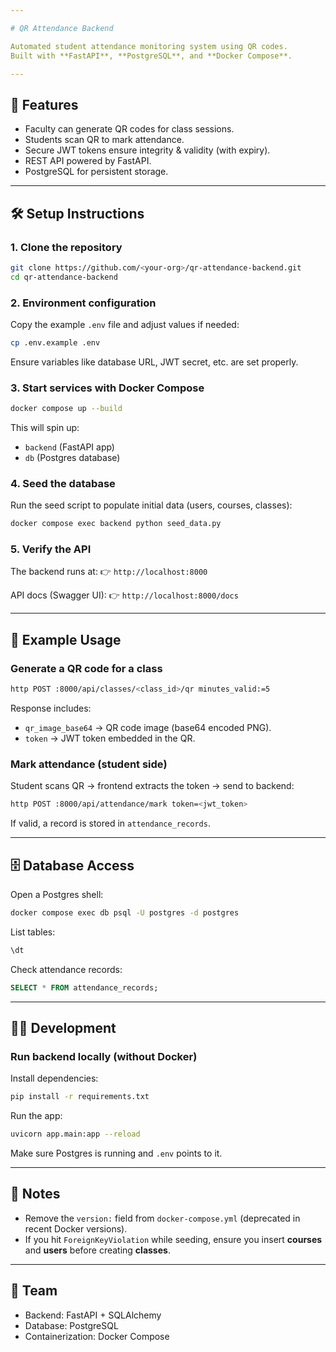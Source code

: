```yaml
---

# QR Attendance Backend

Automated student attendance monitoring system using QR codes.  
Built with **FastAPI**, **PostgreSQL**, and **Docker Compose**.

---
```


## 🚀 Features
- Faculty can generate QR codes for class sessions.
- Students scan QR to mark attendance.
- Secure JWT tokens ensure integrity & validity (with expiry).
- REST API powered by FastAPI.
- PostgreSQL for persistent storage.

---

## 🛠️ Setup Instructions

### 1. Clone the repository
```bash
git clone https://github.com/<your-org>/qr-attendance-backend.git
cd qr-attendance-backend
````

### 2. Environment configuration

Copy the example `.env` file and adjust values if needed:

```bash
cp .env.example .env
```

Ensure variables like database URL, JWT secret, etc. are set properly.

### 3. Start services with Docker Compose

```bash
docker compose up --build
```

This will spin up:

* `backend` (FastAPI app)
* `db` (Postgres database)

### 4. Seed the database

Run the seed script to populate initial data (users, courses, classes):

```bash
docker compose exec backend python seed_data.py
```

### 5. Verify the API

The backend runs at:
👉 `http://localhost:8000`

API docs (Swagger UI):
👉 `http://localhost:8000/docs`

---

## 🔑 Example Usage

### Generate a QR code for a class

```bash
http POST :8000/api/classes/<class_id>/qr minutes_valid:=5
```

Response includes:

* `qr_image_base64` → QR code image (base64 encoded PNG).
* `token` → JWT token embedded in the QR.

### Mark attendance (student side)

Student scans QR → frontend extracts the token → send to backend:

```bash
http POST :8000/api/attendance/mark token=<jwt_token>
```

If valid, a record is stored in `attendance_records`.

---

## 🗄️ Database Access

Open a Postgres shell:

```bash
docker compose exec db psql -U postgres -d postgres
```

List tables:

```sql
\dt
```

Check attendance records:

```sql
SELECT * FROM attendance_records;
```

---

## 🧑‍💻 Development

### Run backend locally (without Docker)

Install dependencies:

```bash
pip install -r requirements.txt
```

Run the app:

```bash
uvicorn app.main:app --reload
```

Make sure Postgres is running and `.env` points to it.

---

## 📌 Notes

* Remove the `version:` field from `docker-compose.yml` (deprecated in recent Docker versions).
* If you hit `ForeignKeyViolation` while seeding, ensure you insert **courses** and **users** before creating **classes**.

---

## 👥 Team

* Backend: FastAPI + SQLAlchemy
* Database: PostgreSQL
* Containerization: Docker Compose

